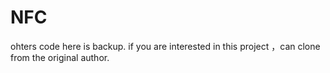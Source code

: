 NFC
===

ohters code  here is backup.  if you are  interested in this project ，can clone  from the original author.
